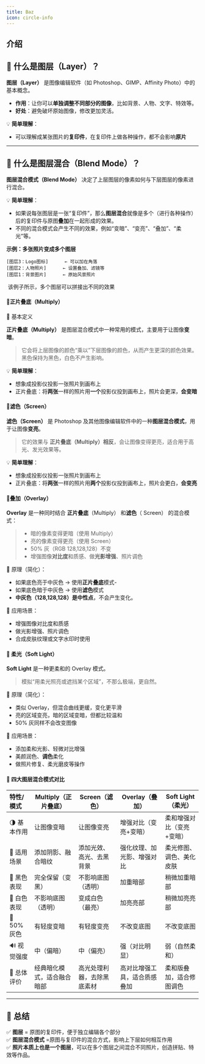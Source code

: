 ```yaml
---
title: Baz
icon: circle-info
---
```


## 介绍

## 📌 什么是图层（Layer）？

**图层（Layer）** 是图像编辑软件（如 Photoshop、GIMP、Affinity Photo）中的基本概念。

- **作用**：让你可以**单独调整不同部分的图像**，比如背景、人物、文字、特效等。
- **好处**：避免破坏原始图像，修改更加灵活。

💡 **简单理解**：

- 可以理解成某张图片的**复印件**，在复印件上做各种操作，都不会影响**原片**

---

## 📌 什么是图层混合（Blend Mode）？

**图层混合模式（Blend Mode）** 决定了上层图层的像素如何与下层图层的像素进行混合。

💡 **简单理解**：

- 如果说每张图层是一张“复印件”，那么**图层混合**就像是多个（进行各种操作）后的复印件与原图**叠加**在一起形成的效果。
- 不同的混合模式会产生不同的效果，例如“变暗”、“变亮”、“叠加”、“柔光”等。

**示例：多张照片变成多个图层**

```
[图层3：Logo图标]      ← 可以加在角落  
[图层2：人物照片]      ← 设置叠加、滤镜等  
[图层1：背景图片]      ← 原始风景照片  
```

​	该例子所示，多个图层可以拼接出不同的效果

#### 🎨正片叠底（Multiply）

📌 基本定义

**正片叠底（Multiply）** 是图层混合模式中一种常用的模式，主要用于让图像**变暗**。

> 它会将上层图像的颜色“乘以”下层图像的颜色，从而产生更深的颜色效果。  
> 黑色保持为黑色，白色不产生影响。

💡 **简单理解**：

- 想象成投影仪投影一张照片到画布上
- 正片叠底：将**两张**一样的照片用**一个**投影仪投到画布上，照片会更深，**会变暗**



#### 🎨滤色（Screen）

**滤色（Screen）** 是 Photoshop 及其他图像编辑软件中的一种**图层混合模式**，用于让图像**变亮**。

> 它的效果与 **正片叠底（Multiply）相反**，会让图像变得更亮，适合用于高光、发光效果等。

💡 **简单理解**：

- 想象成投影仪投影一张照片到画布上
- 正片叠底：将**两张**一样的照片用**两个**投影仪投到画布上，照片会更白，**会变亮**



#### 🎨**叠加（Overlay）**

**Overlay** 是一种同时结合 **正片叠底**（Multiply） 和**滤色**（ Screen） 的混合模式：

> - 暗的像素变得更暗（使用 Multiply）
> - 亮的像素变得更亮（使用 Screen）
> - 50% 灰（RGB 128,128,128）不变
> - 增强图像**对比度**和质感、做**光影增强**、照片调色

🧮 原理（简化）：

- 如果底色亮于中灰色 → 使用**正片叠底**模式- 
- 如果底色暗于中灰色 → 使用**滤色**模式
- **中灰色（128,128,128）是中性点**，不会产生变化。

🎯 应用场景：

- 增强图像对比度和质感
- 做光影增强、照片调色
- 合成皮肤纹理或文字水印时使用

#### 🎨 柔光（Soft Light）

**Soft Light** 是一种更柔和的 Overlay 模式。

> 模拟“用柔光照亮或遮挡某个区域”，不那么极端，更自然。

🧮 原理（简化）：

- 类似 Overlay，但混合曲线更缓，变化更平滑
- 亮的区域变亮，暗的区域变暗，但都比较温和
- 50% 灰同样不会改变图像

🎯 应用场景：

- 添加柔和光影、轻微对比增强
- 美颜润色、**调色**柔化
- 做照片修复、柔光磨皮等操作

#### 🎨 四大图层混合模式对比

| 特性/模式  | Multiply（正片叠底）       | Screen（滤色）             | Overlay（叠加）              | Soft Light（柔光）        |
| :--------- | -------------------------- | -------------------------- | ---------------------------- | ------------------------- |
| 🌗 基本作用 | 让图像变暗                 | 让图像变亮                 | 增强对比（变亮+变暗）        | 柔和增强对比（变亮+变暗） |
| 🎯 适用场景 | 添加阴影、融合暗纹         | 添加光效、高光、去黑背景   | 强化纹理、加光影、增强对比   | 柔光修图、调色、美化皮肤  |
| 🧱 黑色表现 | 完全保留（变黑）           | 不影响底图（透明）         | 加重暗部                     | 稍微加重暗部              |
| 🧱 白色表现 | 不影响底图（透明）         | 变成白色（最亮）           | 加亮亮部                     | 稍微加亮亮部              |
| 🔘 50% 灰色 | 有轻度变暗                 | 有轻度变亮                 | 不改变底图                   | 不改变底图                |
| 🔊 视觉强度 | 中（偏暗）                 | 中（偏亮）                 | 强（对比明显）               | 弱（自然柔和）            |
| 💬 总体评价 | 经典暗化模式，适合融合暗部 | 高光处理利器，去除黑底素材 | 高对比增强工具，适合质感叠加 | 柔和版叠加，适合修图调色  |

---

## 📌 总结

✅ **图层** = 原图的复印件，便于独立编辑各个部分  
✅ **图层混合模式** =原图与复印件的混合方式，影响上下层如何相互作用  
✅ **照片本质上也是一个图层**，可以在多个图层之间混合不同照片，创造拼贴、特效等作品。

